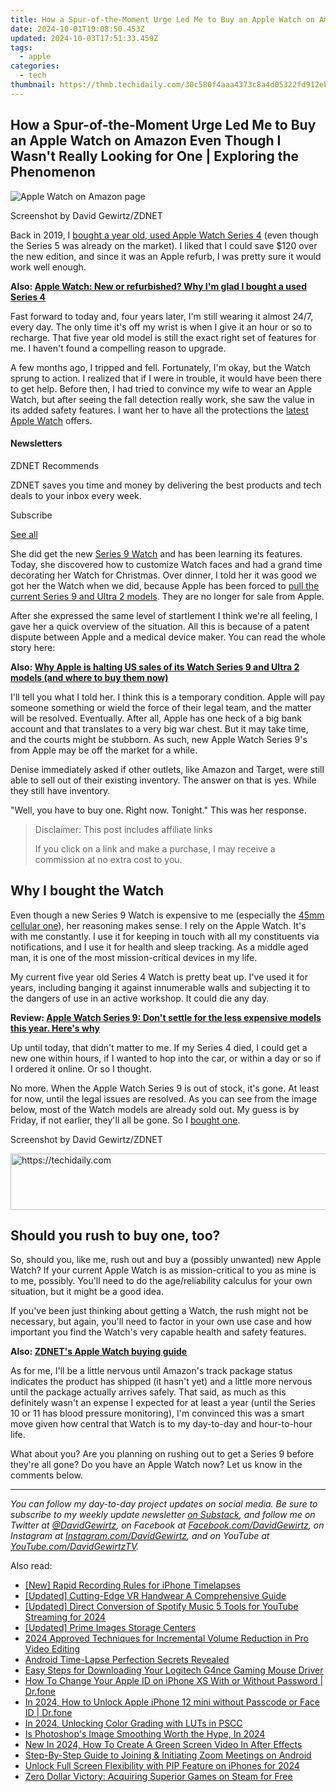 ```yaml
---
title: How a Spur-of-the-Moment Urge Led Me to Buy an Apple Watch on Amazon Even Though I Wasn't Really Looking for One | Exploring the Phenomenon
date: 2024-10-01T19:08:50.453Z
updated: 2024-10-03T17:51:33.459Z
tags:
  - apple
categories:
  - tech
thumbnail: https://thmb.techidaily.com/30c580f4aaa4373c8a4d05322fd912eb007bcd184d7b7f33639176575d3c4909.jpg
---
```


## How a Spur-of-the-Moment Urge Led Me to Buy an Apple Watch on Amazon Even Though I Wasn't Really Looking for One | Exploring the Phenomenon

![Apple Watch on Amazon page](https://www.zdnet.com/a/img/resize/da616e3106670f28eb3bda3c3ad2e50f6707c0a6/2023/12/19/f2f216b1-7ce3-4cc7-8a9e-575f081433f2/applewatch.jpg?auto=webp&precrop=3164,1777,x0,y111&width=1280)

Screenshot by David Gewirtz/ZDNET

Back in 2019, I [bought a year old, used Apple Watch Series 4](https://www.zdnet.com/article/apple-watch-new-or-refurbished-why-im-glad-i-bought-a-used-series-4/) (even though the Series 5 was already on the market). I liked that I could save $120 over the new edition, and since it was an Apple refurb, I was pretty sure it would work well enough. 

**Also: [Apple Watch: New or refurbished? Why I'm glad I bought a used Series 4](https://www.zdnet.com/article/apple-watch-new-or-refurbished-why-im-glad-i-bought-a-used-series-4/)**

Fast forward to today and, four years later, I'm still wearing it almost 24/7, every day. The only time it's off my wrist is when I give it an hour or so to recharge. That five year old model is still the exact right set of features for me. I haven't found a compelling reason to upgrade. 

A few months ago, I tripped and fell. Fortunately, I'm okay, but the Watch sprung to action. I realized that if I were in trouble, it would have been there to get help. Before then, I had tried to convince my wife to wear an Apple Watch, but after seeing the fall detection really work, she saw the value in its added safety features. I want her to have all the protections the [latest Apple Watch](https://www.zdnet.com/article/apple-watch-series-9-review/) offers. 

#### Newsletters

ZDNET Recommends

ZDNET saves you time and money by delivering the best products and tech deals to your inbox every week.

 Subscribe

[See all](https://www.zdnet.com/newsletters/)

She did get the new [Series 9 Watch](https://buy.geni.us/Proxy.ashx?TSID=368250&GR%5FURL=https%3A%2F%2Fwww.amazon.com%2Fdp%2FB0CHX93LYL%3Ftag%3Dzd-buy-button-20%26ascsubtag%3D%5F%5FCOM%5FCLICK%5FID%5F%5F%7Cdf17caef-6500-411f-8795-db4c0ae1649c%7Cdtp&dtb=1) and has been learning its features. Today, she discovered how to customize Watch faces and had a grand time decorating her Watch for Christmas. Over dinner, I told her it was good we got her the Watch when we did, because Apple has been forced to [pull the current Series 9 and Ultra 2 models](https://www.zdnet.com/article/why-apple-is-halting-us-sales-of-its-watch-series-9-and-ultra-2-models-and-where-to-buy-them-now). They are no longer for sale from Apple. 

After she expressed the same level of startlement I think we're all feeling, I gave her a quick overview of the situation. All this is because of a patent dispute between Apple and a medical device maker. You can read the whole story here: 

**Also: [Why Apple is halting US sales of its Watch Series 9 and Ultra 2 models (and where to buy them now)](https://www.zdnet.com/article/why-apple-is-halting-us-sales-of-its-watch-series-9-and-ultra-2-models-and-where-to-buy-them-now/)**

I'll tell you what I told her. I think this is a temporary condition. Apple will pay someone something or wield the force of their legal team, and the matter will be resolved. Eventually. After all, Apple has one heck of a big bank account and that translates to a very big war chest. But it may take time, and the courts might be stubborn. As such, new Apple Watch Series 9's from Apple may be off the market for a while. 

Denise immediately asked if other outlets, like Amazon and Target, were still able to sell out of their existing inventory. The answer on that is yes. While they still have inventory. 

"Well, you have to buy one. Right now. Tonight." This was her response. 

>  Disclaimer: This post includes affiliate links
>
>  If you click on a link and make a purchase, I may receive a commission at no extra cost to you.
>

##  Why I bought the Watch

Even though a new Series 9 Watch is expensive to me (especially the [45mm cellular one](https://buy.geni.us/Proxy.ashx?TSID=368250&GR%5FURL=https%3A%2F%2Fwww.amazon.com%2Fdp%2FB0CHXCWVMQ%3Ftag%3Dzd-buy-button-20%26ascsubtag%3D%5F%5FCOM%5FCLICK%5FID%5F%5F%7Cdf17caef-6500-411f-8795-db4c0ae1649c%7Cdtp&dtb=1)), her reasoning makes sense. I rely on the Apple Watch. It's with me constantly. I use it for keeping in touch with all my constituents via notifications, and I use it for health and sleep tracking. As a middle aged man, it is one of the most mission-critical devices in my life. 

My current five year old Series 4 Watch is pretty beat up. I've used it for years, including banging it against innumerable walls and subjecting it to the dangers of use in an active workshop. It could die any day. 

**Review: [Apple Watch Series 9: Don't settle for the less expensive models this year. Here's why](https://www.zdnet.com/article/apple-watch-series-9-review/)**

Up until today, that didn't matter to me. If my Series 4 died, I could get a new one within hours, if I wanted to hop into the car, or within a day or so if I ordered it online. Or so I thought. 

No more. When the Apple Watch Series 9 is out of stock, it's gone. At least for now, until the legal issues are resolved. As you can see from the image below, most of the Watch models are already sold out. My guess is by Friday, if not earlier, they'll all be gone. So I [bought one](https://buy.geni.us/Proxy.ashx?TSID=368250&GR%5FURL=https%3A%2F%2Fwww.amazon.com%2Fdp%2FB0CHXCWVMQ%3Ftag%3Dzd-buy-button-20%26ascsubtag%3D%5F%5FCOM%5FCLICK%5FID%5F%5F%7Cdf17caef-6500-411f-8795-db4c0ae1649c%7Cdtp&dtb=1). 

Screenshot by David Gewirtz/ZDNET

<!-- affiliate ads begin -->
<a href="https://appsumo.8odi.net/c/5597632/2052060/7443" target="_top" id="2052060">
  <img src="//a.impactradius-go.com/display-ad/7443-2052060" border="0" alt="https://techidaily.com" width="728" height="90"/>
</a>
<img height="0" width="0" src="https://appsumo.8odi.net/i/5597632/2052060/7443" style="position:absolute;visibility:hidden;" border="0" />
<!-- affiliate ads end -->

##  Should you rush to buy one, too?

So, should you, like me, rush out and buy a (possibly unwanted) new Apple Watch? If your current Apple Watch is as mission-critical to you as mine is to me, possibly. You'll need to do the age/reliability calculus for your own situation, but it might be a good idea. 

If you've been just thinking about getting a Watch, the rush might not be necessary, but again, you'll need to factor in your own use case and how important you find the Watch's very capable health and safety features. 

**Also: [ZDNET's Apple Watch buying guide](https://www.zdnet.com/article/best-apple-watch/)**

As for me, I'll be a little nervous until Amazon's track package status indicates the product has shipped (it hasn't yet) and a little more nervous until the package actually arrives safely. That said, as much as this definitely wasn't an expense I expected for at least a year (until the Series 10 or 11 has blood pressure monitoring), I'm convinced this was a smart move given how central that Watch is to my day-to-day and hour-to-hour life. 

What about you? Are you planning on rushing out to get a Series 9 before they're all gone? Do you have an Apple Watch now? Let us know in the comments below. 

---

_You can follow my day-to-day project updates on social media. Be sure to subscribe to my weekly update newsletter [on Substack](https://advancedgeekery.substack.com/), and follow me on Twitter at [@DavidGewirtz](https://twitter.com/davidgewirtz), on Facebook at [Facebook.com/DavidGewirtz](https://www.facebook.com/davidgewirtz), on Instagram at [Instagram.com/DavidGewirtz](https://www.instagram.com/DavidGewirtz/), and on YouTube at [YouTube.com/DavidGewirtzTV](https://www.youtube.com/user/DavidGewirtzTV)._

<ins class="adsbygoogle"
     style="display:block"
     data-ad-format="autorelaxed"
     data-ad-client="ca-pub-7571918770474297"
     data-ad-slot="1223367746"></ins>

<ins class="adsbygoogle"
     style="display:block"
     data-ad-client="ca-pub-7571918770474297"
     data-ad-slot="8358498916"
     data-ad-format="auto"
     data-full-width-responsive="true"></ins>

<span class="atpl-alsoreadstyle">Also read:</span>
<div><ul>
<li><a href="https://some-tips.techidaily.com/new-rapid-recording-rules-for-iphone-timelapses/"><u>[New] Rapid Recording Rules for iPhone Timelapses</u></a></li>
<li><a href="https://article-helps.techidaily.com/updated-cutting-edge-vr-handwear-a-comprehensive-guide/"><u>[Updated] Cutting-Edge VR Handwear A Comprehensive Guide</u></a></li>
<li><a href="https://youtube-data.techidaily.com/ed-direct-conversion-of-spotify-music-5-tools-for-youtube-streaming-for-2024/"><u>[Updated] Direct Conversion of Spotify Music 5 Tools for YouTube Streaming for 2024</u></a></li>
<li><a href="https://some-tips.techidaily.com/updated-prime-images-storage-centers/"><u>[Updated] Prime Images Storage Centers</u></a></li>
<li><a href="https://some-tips.techidaily.com/2024-approved-techniques-for-incremental-volume-reduction-in-pro-video-editing/"><u>2024 Approved Techniques for Incremental Volume Reduction in Pro Video Editing</u></a></li>
<li><a href="https://extra-resources.techidaily.com/android-time-lapse-perfection-secrets-revealed/"><u>Android Time-Lapse Perfection Secrets Revealed</u></a></li>
<li><a href="https://hardware-help.techidaily.com/easy-steps-for-downloading-your-logitech-g4nce-gaming-mouse-driver/"><u>Easy Steps for Downloading Your Logitech G4nce Gaming Mouse Driver</u></a></li>
<li><a href="https://iphone-unlock.techidaily.com/how-to-change-your-apple-id-on-iphone-xs-with-or-without-password-drfone-by-drfone-ios/"><u>How To Change Your Apple ID on iPhone XS With or Without Password | Dr.fone</u></a></li>
<li><a href="https://iphone-unlock.techidaily.com/in-2024-how-to-unlock-apple-iphone-12-mini-without-passcode-or-face-id-drfone-by-drfone-ios/"><u>In 2024, How to Unlock Apple iPhone 12 mini without Passcode or Face ID | Dr.fone</u></a></li>
<li><a href="https://some-tips.techidaily.com/in-2024-unlocking-color-grading-with-luts-in-pscc/"><u>In 2024, Unlocking Color Grading with LUTs in PSCC</u></a></li>
<li><a href="https://some-tips.techidaily.com/is-photoshops-image-smoothing-worth-the-hype-in-2024/"><u>Is Photoshop's Image Smoothing Worth the Hype, In 2024</u></a></li>
<li><a href="https://ai-video-editing.techidaily.com/new-in-2024-how-to-create-a-green-screen-video-in-after-effects/"><u>New In 2024, How To Create A Green Screen Video In After Effects</u></a></li>
<li><a href="https://extra-lessons.techidaily.com/step-by-step-guide-to-joining-and-initiating-zoom-meetings-on-android/"><u>Step-By-Step Guide to Joining & Initiating Zoom Meetings on Android</u></a></li>
<li><a href="https://some-tips.techidaily.com/unlock-full-screen-flexibility-with-pip-feature-on-iphones-for-2024/"><u>Unlock Full Screen Flexibility with PIP Feature on iPhones for 2024</u></a></li>
<li><a href="https://games-able.techidaily.com/zero-dollar-victory-acquiring-superior-games-on-steam-for-free/"><u>Zero Dollar Victory: Acquiring Superior Games on Steam for Free</u></a></li>
</ul></div>

